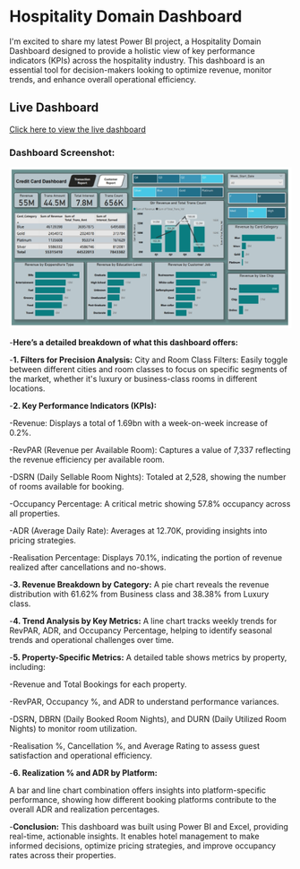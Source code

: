 # Hospitality Domain Dashboard
I'm excited to share my latest Power BI project, a Hospitality Domain Dashboard designed to provide a holistic view of key performance indicators (KPIs) across the hospitality industry. This dashboard is an essential tool for decision-makers looking to optimize revenue, monitor trends, and enhance overall operational efficiency.

## Live Dashboard
[Click here to view the live dashboard](https://app.powerbi.com/view?r=eyJrIjoiNjdkNmZhNGMtNmNkMy00ZDkwLWI1MjYtNmVkZTU2NjczNWIzIiwidCI6IjMwOTJkZjBiLWRhMjMtNDA1Yi1iZDczLWU5YThmZWEwODM2MSJ9)


### Dashboard Screenshot:
![Transaction Report](https://github.com/inamdarmustafa11/Credit-Card-Dashboard/blob/b0af76944ed1849096e6b7778c945c28f477ad6a/Transaction%20Report.jpeg)

-**Here’s a detailed breakdown of what this dashboard offers:**

-**1. Filters for Precision Analysis:**
City and Room Class Filters: Easily toggle between different cities and room classes to focus on specific segments of the market, whether it's luxury or business-class rooms in different locations.

-**2. Key Performance Indicators (KPIs):**

-Revenue: Displays a total of 1.69bn with a week-on-week increase of 0.2%.

-RevPAR (Revenue per Available Room): Captures a value of 7,337 reflecting the revenue efficiency per available room.

-DSRN (Daily Sellable Room Nights): Totaled at 2,528, showing the number of rooms available for booking.

-Occupancy Percentage: A critical metric showing 57.8% occupancy across all properties.

-ADR (Average Daily Rate): Averages at 12.70K, providing insights into pricing strategies.

-Realisation Percentage: Displays 70.1%, indicating the portion of revenue realized after cancellations and no-shows.


-**3. Revenue Breakdown by Category:**
A pie chart reveals the revenue distribution with 61.62% from Business class and 38.38% from Luxury class.


-**4. Trend Analysis by Key Metrics:**
A line chart tracks weekly trends for RevPAR, ADR, and Occupancy Percentage, helping to identify seasonal trends and operational challenges over time.

-**5. Property-Specific Metrics:**
A detailed table shows metrics by property, including:

-Revenue and Total Bookings for each property.

-RevPAR, Occupancy %, and ADR to understand performance variances.

-DSRN, DBRN (Daily Booked Room Nights), and DURN (Daily Utilized Room Nights) to monitor room utilization.

-Realisation %, Cancellation %, and Average Rating to assess guest satisfaction and operational efficiency.


-**6. Realization % and ADR by Platform:**

A bar and line chart combination offers insights into platform-specific performance, showing how different booking platforms contribute to the overall ADR and realization percentages.

-**Conclusion:** This dashboard was built using Power BI and Excel, providing real-time, actionable insights. It enables hotel management to make informed decisions, optimize pricing strategies, and improve occupancy rates across their properties.

